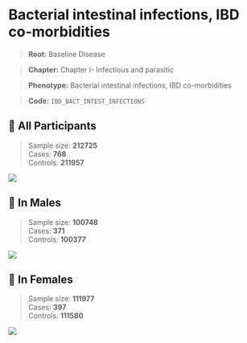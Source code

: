 # Bacterial intestinal infections, IBD co-morbidities

> **Root:** Baseline Disease  

> **Chapter:** Chapter I- Infectious and parasitic  

> **Phenotype:** Bacterial intestinal infections, IBD co-morbidities  

> **Code:** `IBD_BACT_INTEST_INFECTIONS`

## 🧪 All Participants  
> Sample size: **212725**  
> Cases: **768**  
> Controls: **211957**
<img src="/Disease/Figures/ALL/Baseline/IBD_BACT_INTEST_INFECTIONS.png"/>
<CsvTable src="/Disease_Data/ALL/Baseline/LG_IBD_BACT_INTEST_INFECTIONS.csv" label="🔍 View full results" />

## 👨 In Males  
> Sample size: **100748**  
> Cases: **371**  
> Controls: **100377**
<img src="/Disease/Figures/Male/Baseline/IBD_BACT_INTEST_INFECTIONS.png"/>
<CsvTable src="/Disease_Data/Male/Baseline/LG_IBD_BACT_INTEST_INFECTIONS.csv" label="🔍 View full results" />

## 👩 In Females  
> Sample size: **111977**  
> Cases: **397**  
> Controls: **111580**
<img src="/Disease/Figures/Female/Baseline/IBD_BACT_INTEST_INFECTIONS.png"/>
<CsvTable src="/Disease_Data/Female/Baseline/LG_IBD_BACT_INTEST_INFECTIONS.csv" label="🔍 View full results" />
